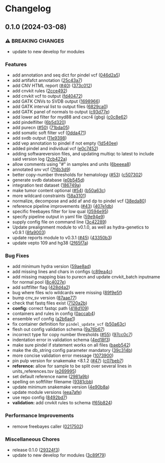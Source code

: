 # Changelog

## 0.1.0 (2024-03-08)


### ⚠ BREAKING CHANGES

* update to new develop for modules

### Features

* add annotation and seq dict for pindel vcf ([046d2a5](https://github.com/genomic-medicine-sweden/poppy/commit/046d2a5c244d7b0d6689561e833ffc9fd5883f26))
* add artifafct annotation ([25c43a7](https://github.com/genomic-medicine-sweden/poppy/commit/25c43a7c4e8021f897b6b3f1499477e00ad5cf90))
* add CNV HTML report ([#40](https://github.com/genomic-medicine-sweden/poppy/issues/40)) ([373c012](https://github.com/genomic-medicine-sweden/poppy/commit/373c01292f80a6516b55f1e7ecb09c9623784500))
* add cnvkit rules ([2cce492](https://github.com/genomic-medicine-sweden/poppy/commit/2cce4921ba8fa0a8b2bb81803ab71e12d7888191))
* add cnvkit vcf to output ([fd40472](https://github.com/genomic-medicine-sweden/poppy/commit/fd40472493be30d5755872b1e027f12a011587a6))
* add GATK CNVs to SVDB output ([1698966](https://github.com/genomic-medicine-sweden/poppy/commit/1698966170331ea9ebf5492fabe91310586350f2))
* add GATK interval list to output files ([6829ca0](https://github.com/genomic-medicine-sweden/poppy/commit/6829ca07e1c08a6dbac8fe14137a0553f9eb9ccf))
* add GATK panel of normals to output ([c93d77e](https://github.com/genomic-medicine-sweden/poppy/commit/c93d77ec2df92509342fdde16e3223c9d7cce0ba))
* add lower ad filter for myd88 and cxcr4 (gbg) ([c0c8e62](https://github.com/genomic-medicine-sweden/poppy/commit/c0c8e6235505ec2e27c65093d39f6dc37760d8ea))
* add pindelfilter ([6b5d320](https://github.com/genomic-medicine-sweden/poppy/commit/6b5d320583916fa3cea253e85edf2b513205f511))
* add purecn ([#50](https://github.com/genomic-medicine-sweden/poppy/issues/50)) ([71bda05](https://github.com/genomic-medicine-sweden/poppy/commit/71bda0519d4aa65154dace50d0143f253d821fb0))
* add somatic soft filter vcf ([0dda471](https://github.com/genomic-medicine-sweden/poppy/commit/0dda471d4317c25fd18a8c2358eeb8945c866724))
* add svdb output ([11e9398](https://github.com/genomic-medicine-sweden/poppy/commit/11e939896b0551cc5c718a196521c69300104356))
* add vep annotation to pindel if not empty ([1d540ee](https://github.com/genomic-medicine-sweden/poppy/commit/1d540ee9175905694dd5ff4c4a05e11fbb1788c4))
* added pindel and individual vcf ([e0c7452](https://github.com/genomic-medicine-sweden/poppy/commit/e0c7452b0cb236f614c1b8d18c47663a0dba23d6))
* adding softwareversion files, and updating multiqc to latest to include said version log ([2cb422a](https://github.com/genomic-medicine-sweden/poppy/commit/2cb422ac8fc62b10747594e3c90ef698a0226b66))
* allow comments using "#" in samples and units ([6beeea8](https://github.com/genomic-medicine-sweden/poppy/commit/6beeea87cd249aec75a6022e12b1ead6b84646f6))
* annotated snv vcf ([7f4b3d9](https://github.com/genomic-medicine-sweden/poppy/commit/7f4b3d942d24c28bada10ab45eca6a4b0971ed18))
* better copy-number thresholds for hematology ([#53](https://github.com/genomic-medicine-sweden/poppy/issues/53)) ([c507302](https://github.com/genomic-medicine-sweden/poppy/commit/c50730206e0a4312762bff362e5f2b79fd3f770e))
* generate svdb database ([e0b545d](https://github.com/genomic-medicine-sweden/poppy/commit/e0b545d7a813e45de4a2fd5bb6923f9febb19ef1))
* integration test dataset ([186749a](https://github.com/genomic-medicine-sweden/poppy/commit/186749a7e8aba3741a8c21ff16a0558ac49dd001))
* make tumor content optional ([#54](https://github.com/genomic-medicine-sweden/poppy/issues/54)) ([b50a63c](https://github.com/genomic-medicine-sweden/poppy/commit/b50a63c28651a57114002f20a941b3114a3d67e7))
* more wildcard constraints ([58a3101](https://github.com/genomic-medicine-sweden/poppy/commit/58a3101e88256dc7868f366965551aa00af53f7c))
* normalize, decompose and add af and dp to pindel vcf ([38eda80](https://github.com/genomic-medicine-sweden/poppy/commit/38eda8068d0689385f66628254a9211ac2758910))
* reference pipeline improvements ([#43](https://github.com/genomic-medicine-sweden/poppy/issues/43)) ([407e1db](https://github.com/genomic-medicine-sweden/poppy/commit/407e1db96fa31c9baafba2eda02019b18f736702))
* specific freebayes filter for low qual ([0594e95](https://github.com/genomic-medicine-sweden/poppy/commit/0594e95212776732db65346ce9ad6efe1c1ea13c))
* specify pipeline output in yaml file ([59e94e9](https://github.com/genomic-medicine-sweden/poppy/commit/59e94e958688da4afc329465c43266c4a39f3d1e))
* supply config file on command line ([3c42289](https://github.com/genomic-medicine-sweden/poppy/commit/3c42289dd6c7f41a81d47a2e2b5785e0dd82d255))
* Update prealignment module to v0.1.0, as well as hydra-genetics to v0.9.1 ([8fa9003](https://github.com/genomic-medicine-sweden/poppy/commit/8fa9003cf00c5d9226cf72df00d3285bc7ba8c48))
* update reports module to v0.3.1 ([#45](https://github.com/genomic-medicine-sweden/poppy/issues/45)) ([43350b3](https://github.com/genomic-medicine-sweden/poppy/commit/43350b3830766f33ff501ac68e2223553368d218))
* update vepto 109 and hg38 ([2f65f7a](https://github.com/genomic-medicine-sweden/poppy/commit/2f65f7a18c869047d09d8e6b3e352c8971b5e16f))


### Bug Fixes

* add minimum hydra version ([59ae8ad](https://github.com/genomic-medicine-sweden/poppy/commit/59ae8ad319fb20f350e518c9c8e6cadcf7dc3a5f))
* add missing lines and chars in configs ([c89ea4c](https://github.com/genomic-medicine-sweden/poppy/commit/c89ea4c0c1c1bf815ed161470420c47d4c3bf462))
* add missing mapping bias to purecn and update cnvkit_batch inputname for normal pool ([8c4027e](https://github.com/genomic-medicine-sweden/poppy/commit/8c4027ed7030172246adf1741379f77fabcf062e))
* add softfilter flag ([428d4a2](https://github.com/genomic-medicine-sweden/poppy/commit/428d4a257baeb60e74673b632cb6d55840094aba))
* bug where files w/o wildcards were missing ([89f9e5f](https://github.com/genomic-medicine-sweden/poppy/commit/89f9e5fa36e52de25539cdcf60a8e2313acca87d))
* bump cnv_sv version ([87aae77](https://github.com/genomic-medicine-sweden/poppy/commit/87aae773cc0f7a278731e5d2fd4343b717eb4ec5))
* check that fastq files exist ([7120a2b](https://github.com/genomic-medicine-sweden/poppy/commit/7120a2bc65f7b7659ba7968444ecc6f1008c1a9b))
* **config:** correct fastqc path ([418d109](https://github.com/genomic-medicine-sweden/poppy/commit/418d1093cc1f7e08791f0109299472ef9e821b5a))
* containers and rules in config ([0accab4](https://github.com/genomic-medicine-sweden/poppy/commit/0accab48913f698a01e27c4db7cf61d63f897f25))
* ensemble vcf config ([a2b6ae1](https://github.com/genomic-medicine-sweden/poppy/commit/a2b6ae16c4fe98be5540921921d0e3f5f3114d74))
* fix container definition for `pindel_update_vcf` ([b50a63c](https://github.com/genomic-medicine-sweden/poppy/commit/b50a63c28651a57114002f20a941b3114a3d67e7))
* flesh out config validation schema ([9a76b67](https://github.com/genomic-medicine-sweden/poppy/commit/9a76b6794c1684a0846fe5426fa97b8a006e34a7))
* incorrect type for copy number thresholds ([#55](https://github.com/genomic-medicine-sweden/poppy/issues/55)) ([97cc0c7](https://github.com/genomic-medicine-sweden/poppy/commit/97cc0c76c63e336f9b2daccc94041e095c181a0b))
* indentation error in validation schema ([4ed18f3](https://github.com/genomic-medicine-sweden/poppy/commit/4ed18f33ff11cf39413747097e930a3f5a8711ba))
* make sure pindel if statement works on all files ([baeb542](https://github.com/genomic-medicine-sweden/poppy/commit/baeb542b6b8279f37adf9af05eafc12adc58ac3c))
* make the db_string config parameter mandatory ([39c314b](https://github.com/genomic-medicine-sweden/poppy/commit/39c314bbf5012ba05ea517969cdb21a51c488610))
* more concise validation error message ([1073900](https://github.com/genomic-medicine-sweden/poppy/commit/1073900b9216810cf342335cdd7af6589fda9302))
* pin pulp version for snakemake &lt;8.1.2 ([#47](https://github.com/genomic-medicine-sweden/poppy/issues/47)) ([c07beb7](https://github.com/genomic-medicine-sweden/poppy/commit/c07beb78567948f5a9852a19f1003882bbd2f37e))
* **reference:** allow for sample to be split over several lines in units_references.tsv ([e269995](https://github.com/genomic-medicine-sweden/poppy/commit/e269995db7d9f8e93063d765cd1a9c15afb5e1a6))
* set default reference name ([2981a9b](https://github.com/genomic-medicine-sweden/poppy/commit/2981a9bb414946cb312c6f9e832ae6ea16960061))
* spelling on softfilter filename ([9381cbb](https://github.com/genomic-medicine-sweden/poppy/commit/9381cbbd820e90e1750abbd6c0212ec8a64f8fd8))
* update minimum snakemake version ([4e90b8a](https://github.com/genomic-medicine-sweden/poppy/commit/4e90b8ae3412415e9177f9639adecc6dffe7efd5))
* update module versions ([eea7afe](https://github.com/genomic-medicine-sweden/poppy/commit/eea7afe8d1f12ac19e9422025f5b0e3bbda34d11))
* use repo config ([8492bd7](https://github.com/genomic-medicine-sweden/poppy/commit/8492bd77e87d54d52b1b2a9d6868b59ab0082051))
* **validation:** add cnvkit rules to schema ([f65b824](https://github.com/genomic-medicine-sweden/poppy/commit/f65b82485704b06adf4657d50726f821507acfee))


### Performance Improvements

* remove freebayes caller ([0217502](https://github.com/genomic-medicine-sweden/poppy/commit/02175027cb8a804d0b0015e9206f3905617330b5))


### Miscellaneous Chores

* release 0.1.0 ([29324f3](https://github.com/genomic-medicine-sweden/poppy/commit/29324f33f332b0e7a91e953ebec47017dc84e5c5))
* update to new develop for modules ([3c89f79](https://github.com/genomic-medicine-sweden/poppy/commit/3c89f79dcc2a6cb57a44b13f3b0d1e98adcf4493))
